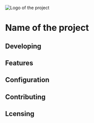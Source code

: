 ![Logo of the project](https://raw.githubusercontent.com/denisavin/denisavin.github.io/master/travelmapkh/googledev.png)

# Name of the project

## Developing

## Features

## Configuration

## Contributing

## Lcensing
